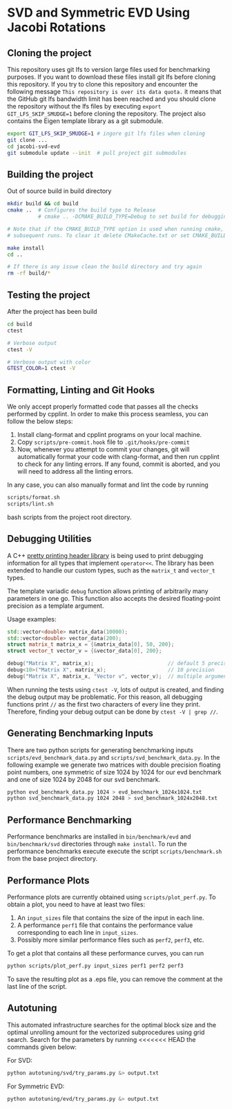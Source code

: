 # SVD and Symmetric EVD Using Jacobi Rotations

## Cloning the project

This repository uses git lfs to version large files used for benchmarking purposes.
If you want to download these files install git lfs before cloning this repository.
If you try to clone this repository and encounter the following message
`This repository is over its data quota.` it means that the GitHub git lfs bandwidth
limit has been reached and you should clone the repository without the lfs files by
executing `export GIT_LFS_SKIP_SMUDGE=1` before cloning the repository.
The project also contains the Eigen template library as a git submodule.

```bash
export GIT_LFS_SKIP_SMUDGE=1 # ingore git lfs files when cloning
git clone ...
cd jacobi-svd-evd
git submodule update --init  # pull project git submodules
```

## Building the project

Out of source build in build directory

```bash
mkdir build && cd build
cmake ..  # Configures the build type to Release
          # cmake .. -DCMAKE_BUILD_TYPE=Debug to set build for debugging

# Note that if the CMAKE_BUILD_TYPE option is used when running cmake, its value is cached for
# subsequent runs. To clear it delete CMakeCache.txt or set CMAKE_BUILD_TYPE to the wanted value.

make install
cd ..

# If there is any issue clean the build directory and try again
rm -rf build/*
```

## Testing the project

After the project has been build

```bash
cd build
ctest

# Verbose output
ctest -V

# Verbose output with color
GTEST_COLOR=1 ctest -V
```

## Formatting, Linting and Git Hooks
We only accept properly formatted code that passes all the checks performed by cpplint. In order to make this process
seamless, you can follow the below steps:

1. Install clang-format and cpplint programs on your local machine.
2. Copy `scripts/pre-commit.hook` file to `.git/hooks/pre-commit`
3. Now, whenever you attempt to commit your changes, git will automatically format your code with clang-format, and
then run cpplint to check for any linting errors. If any found, commit is aborted, and you will need to address all the
linting errors.

In any case, you can also manually format and lint the code by running
```bash
scripts/format.sh
scripts/lint.sh
```
bash scripts from the project root directory.

## Debugging Utilities

A C++ [pretty printing header library](https://github.com/louisdx/cxx-prettyprint)
is being used to print debugging information for all types that implement `operator<<`.
The library has been extended to handle our custom types, such as the `matrix_t` and
`vector_t` types.

The template variadic `debug` function allows printing of arbitrarily many parameters in one go.
This function also accepts the desired floating-point precision as a template argument.

Usage examples:

```C++
std::vector<double> matrix_data(10000);
std::vector<double> vector_data(200);
struct matrix_t matrix_x = {&matrix_data[0], 50, 200};
struct vector_t vector_v = {&vector_data[0], 200};

debug("Matrix X", matrix_x);                        // default 5 precision
debug<10>("Matrix X", matrix_x);                    // 10 precision
debug("Matrix X", matrix_x, "Vector v", vector_v);  // multiple arguments
```

When running the tests using `ctest -V`, lots of output is created, and finding the debug
output may be problematic. For this reason, all debugging functions print `//` as the first
two characters of every line they print. Therefore, finding your debug output can be done by
`ctest -V | grep //`.

## Generating Benchmarking Inputs
There are two python scripts for generating benchmarking inputs `scripts/evd_benchmark_data.py` and
`scripts/svd_benchmark_data.py`. In the following example we generate two matrices with double
precision floating point numbers, one symmetric of size 1024 by 1024 for our evd benchmark and one
of size 1024 by 2048 for our svd benchmark.

```bash
python evd_benchmark_data.py 1024 > evd_benchmark_1024x1024.txt
python svd_benchmark_data.py 1024 2048 > svd_benchmark_1024x2048.txt
```

## Performance Benchmarking
Performance benchmarks are installed in `bin/benchmark/evd` and `bin/benchmark/svd` directories through `make install`.
To run the performance benchmarks execute execute the script `scripts/benchmark.sh` from the base project directory.

## Performance Plots
Performance plots are currently obtained using `scripts/plot_perf.py`.
To obtain a plot, you need to have at least two files:

1. An `input_sizes` file that contains the size of the input in each line.
2. A performance `perf1` file that contains the performance value corresponding to each line in `input_sizes`.
3. Possibly more similar performance files such as `perf2`, `perf3`, etc.

To get a plot that contains all these performance curves, you can run

```bash
python scripts/plot_perf.py input_sizes perf1 perf2 perf3
```

To save the resulting plot as a .eps file, you can remove the comment at the last line of the script.

## Autotuning
This automated infrastructure  searches for the optimal block size and the optimal unrolling
amount for the vectorized subprocedures using grid search. Search for the parameters by running
<<<<<<< HEAD
the commands given below:

For SVD:
```bash
python autotuning/svd/try_params.py &> output.txt
```

For Symmetric EVD:
```bash
python autotuning/evd/try_params.py &> output.txt
```
